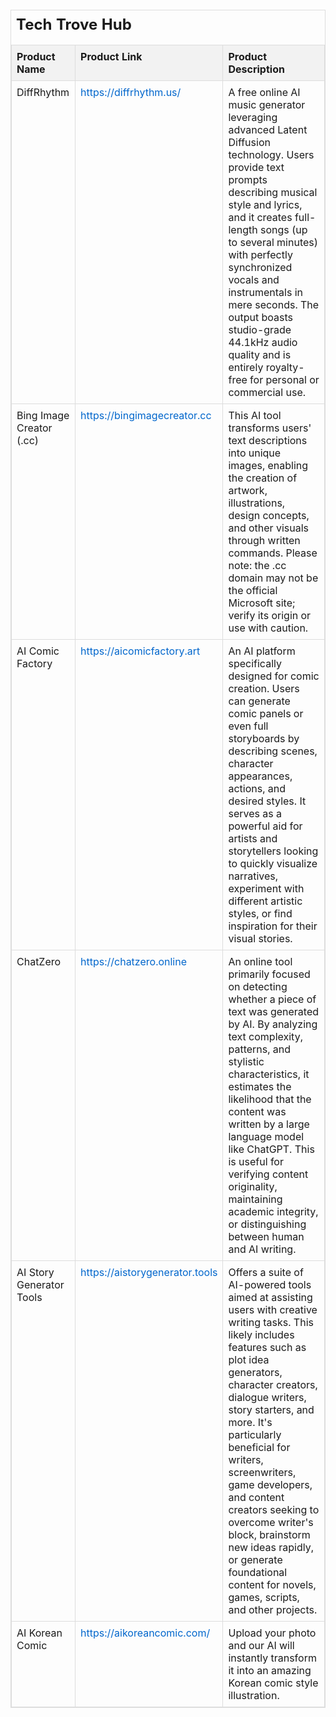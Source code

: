 <table style="width: 100%; border-collapse: collapse; margin-top: 20px; border: 1px solid #ddd;">
        <caption style="font-size: 1.5em; margin-bottom: 10px; font-weight: bold; text-align: left; padding: 8px;">Tech Trove Hub</caption>
        <thead>
            <tr>
                <th style="border: 1px solid #ddd; padding: 8px; text-align: left; vertical-align: top; background-color: #f2f2f2;">Product Name</th>
                <th style="border: 1px solid #ddd; padding: 8px; text-align: left; vertical-align: top; background-color: #f2f2f2;">Product Link</th>
                <th style="border: 1px solid #ddd; padding: 8px; text-align: left; vertical-align: top; background-color: #f2f2f2;">Product Description</th>
            </tr>
        </thead>
        <tbody>
            <tr>
                <td style="border: 1px solid #ddd; padding: 8px; text-align: left; vertical-align: top;">DiffRhythm</td>
                <td style="border: 1px solid #ddd; padding: 8px; text-align: left; vertical-align: top;">
                    <a href="https://diffrhythm.us/" target="_blank" style="color: #0066cc; text-decoration: none;">https://diffrhythm.us/</a>
                </td>
                <td style="border: 1px solid #ddd; padding: 8px; text-align: left; vertical-align: top;">A free online AI music generator leveraging advanced Latent Diffusion technology. Users provide text prompts describing musical style and lyrics, and it creates full-length songs (up to several minutes) with perfectly synchronized vocals and instrumentals in mere seconds. The output boasts studio-grade 44.1kHz audio quality and is entirely royalty-free for personal or commercial use.</td>
            </tr>
            <tr>
                <td style="border: 1px solid #ddd; padding: 8px; text-align: left; vertical-align: top;">Bing Image Creator (.cc)</td>
                <td style="border: 1px solid #ddd; padding: 8px; text-align: left; vertical-align: top;">
                    <a href="https://bingimagecreator.cc" target="_blank" style="color: #0066cc; text-decoration: none;">https://bingimagecreator.cc</a>
                </td>
                <td style="border: 1px solid #ddd; padding: 8px; text-align: left; vertical-align: top;">This AI tool transforms users' text descriptions into unique images, enabling the creation of artwork, illustrations, design concepts, and other visuals through written commands. Please note: the .cc domain may not be the official Microsoft site; verify its origin or use with caution.</td>
            </tr>
            <tr>
                <td style="border: 1px solid #ddd; padding: 8px; text-align: left; vertical-align: top;">AI Comic Factory</td>
                <td style="border: 1px solid #ddd; padding: 8px; text-align: left; vertical-align: top;">
                    <a href="https://aicomicfactory.art" target="_blank" style="color: #0066cc; text-decoration: none;">https://aicomicfactory.art</a>
                </td>
                <td style="border: 1px solid #ddd; padding: 8px; text-align: left; vertical-align: top;">An AI platform specifically designed for comic creation. Users can generate comic panels or even full storyboards by describing scenes, character appearances, actions, and desired styles. It serves as a powerful aid for artists and storytellers looking to quickly visualize narratives, experiment with different artistic styles, or find inspiration for their visual stories.</td>
            </tr>
            <tr>
                <td style="border: 1px solid #ddd; padding: 8px; text-align: left; vertical-align: top;">ChatZero</td>
                <td style="border: 1px solid #ddd; padding: 8px; text-align: left; vertical-align: top;">
                    <a href="https://chatzero.online" target="_blank" style="color: #0066cc; text-decoration: none;">https://chatzero.online</a>
                </td>
                <td style="border: 1px solid #ddd; padding: 8px; text-align: left; vertical-align: top;">An online tool primarily focused on detecting whether a piece of text was generated by AI. By analyzing text complexity, patterns, and stylistic characteristics, it estimates the likelihood that the content was written by a large language model like ChatGPT. This is useful for verifying content originality, maintaining academic integrity, or distinguishing between human and AI writing.</td>
            </tr>
            <tr>
                <td style="border: 1px solid #ddd; padding: 8px; text-align: left; vertical-align: top;">AI Story Generator Tools</td>
                <td style="border: 1px solid #ddd; padding: 8px; text-align: left; vertical-align: top;">
                    <a href="https://aistorygenerator.tools" target="_blank" style="color: #0066cc; text-decoration: none;">https://aistorygenerator.tools</a>
                </td>
                <td style="border: 1px solid #ddd; padding: 8px; text-align: left; vertical-align: top;">Offers a suite of AI-powered tools aimed at assisting users with creative writing tasks. This likely includes features such as plot idea generators, character creators, dialogue writers, story starters, and more. It's particularly beneficial for writers, screenwriters, game developers, and content creators seeking to overcome writer's block, brainstorm new ideas rapidly, or generate foundational content for novels, games, scripts, and other projects.</td>
            </tr>
                            <tr>
                <td style="border: 1px solid #ddd; padding: 8px; text-align: left; vertical-align: top;">AI Korean Comic</td>
                <td style="border: 1px solid #ddd; padding: 8px; text-align: left; vertical-align: top;">
                    <a href="https://aistorygenerator.tools" target="_blank" style="color: #0066cc; text-decoration: none;">https://aikoreancomic.com/</a>
                </td>
                <td style="border: 1px solid #ddd; padding: 8px; text-align: left; vertical-align: top;">Upload your photo and our AI will instantly transform it into an amazing Korean comic style illustration.</td>
            </tr>
        </tbody>
    </table>
